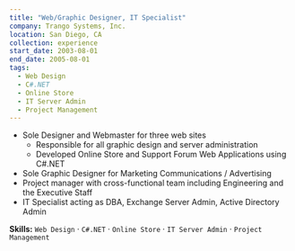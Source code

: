 ```yaml
---
title: "Web/Graphic Designer, IT Specialist"
company: Trango Systems, Inc.
location: San Diego, CA
collection: experience
start_date: 2003-08-01
end_date: 2005-08-01
tags:
  - Web Design
  - C#.NET
  - Online Store
  - IT Server Admin
  - Project Management
--- 
```


* Sole Designer and Webmaster for three web sites
  - Responsible for all graphic design and server administration
  - Developed Online Store and Support Forum Web Applications using C#.NET
* Sole Graphic Designer for Marketing Communications / Advertising
* Project manager with cross-functional team including Engineering and the Executive Staff
* IT Specialist acting as DBA, Exchange Server Admin, Active Directory Admin

__Skills:__ `Web Design` · `C#.NET` · `Online Store` · `IT Server Admin` · `Project Management`
